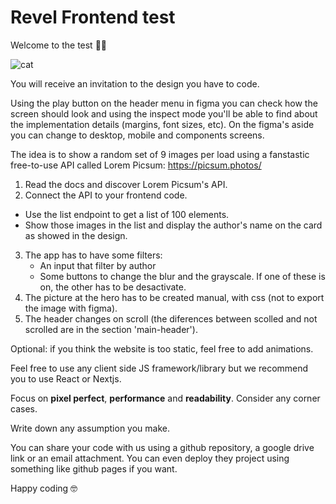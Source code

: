 
# Revel Frontend test

Welcome to the test 👋🏼

![cat](https://i.postimg.cc/kXtSXKM2/119083418-106685401183203-7909642593758319217-n.jpg)

You will receive an invitation to the design you have to code.

Using the play button on the header menu in figma you can check how the screen should look and using the inspect mode you'll be able to find about the implementation details (margins, font sizes, etc).
On the figma's aside you can change to desktop,  mobile and components screens.

The idea is to show a random set of 9 images per load using a fanstastic free-to-use API called Lorem Picsum: https://picsum.photos/

1. Read the docs and discover Lorem Picsum's API.
2. Connect the API to your frontend code.
  - Use the list endpoint to get a list of 100 elements.
  - Show those images in the list and display the author's name on the card as showed in the design.
3. The app has to have some filters: 
	- An input that filter by author
	- Some buttons to change the blur and the grayscale. If one of these is on, the 		other has to be desactivate.
4. The picture at the hero has to be created manual, with css (not to export the image with figma).
5. The header changes on scroll (the diferences between scolled and not scrolled are in the section 'main-header').


Optional: if you think the website is too static, feel free to add animations.


Feel free to use any client side JS framework/library but we recommend you to use React or Nextjs.

Focus on  **pixel perfect**, **performance** and **readability**. Consider any corner cases.

Write down any assumption you make.

You can share your code with us using a github repository, a google drive link or an email attachment. You can even deploy they project using something like github pages if you want.

Happy coding 🤓
